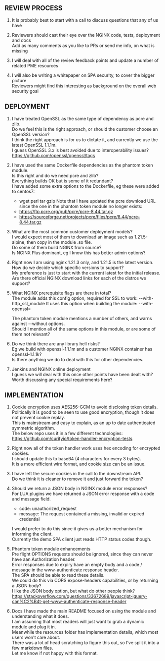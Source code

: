 REVIEW PROCESS
--------------
1. It is probably best to start with a call to discuss questions that any of us have

2. Reviewers should cast their eye over the NGINX code, tests, deployment and docs\
   Add as many comments as you like to PRs or send me info, on what is missing

3. I will deal with all of the review feedback points and update a number of related PME resources

4. I will also be writing a whitepaper on SPA security, to cover the bigger picture\
   Reviewers might find this interesting as background on the overall web security goal

DEPLOYMENT
----------
1. I have treated OpenSSL as the same type of dependency as pcre and zlib.\
   Do we feel this is the right approach, or should the customer choose an OpenSSL version?\
   I think the right approach is for us to dictate it, and currently we use the latest OpenSSL 1.1.1m.\
   I guess OpenSSL 3.x is best avoided due to interoperability issues?\
   https://github.com/openssl/openssl/tags

2. I have used the same Dockerfile dependencies as the phantom token module.\
   Is this right and do we need pcre and zlib?\
   Everything builds OK but is some of it redundant?\
   I have added some extra options to the Dockerfile, eg these were added to centos7:
   - wget perl tar gzip
   Note that I have updated the pcre download URL since the one in the phantom token module no longer exists:
   - https://ftp.pcre.org/pub/pcre/pcre-8.44.tar.gz
   - https://sourceforge.net/projects/pcre/files/pcre/8.44/pcre-8.44.tar.gz
 
3. What are the most common customer deployment models?\
   I would expect most of them to download an image such as 1.21.5-alpine, then copy in the module .so file.\
   Do some of them build NGINX from source?\
   Is NGINX Plus dominant, eg I know this has better admin options?
 
4. Right now I am using nginx 1.21.3 only, and 1.21.5 is the latest version.\
   How do we decide which specific versions to support?\
   My preference is just to start with the current latest for the initial release.\
   Are there official NGINX download links for each of the distros we support?

5. What NGINX prerequisite flags are there in total?\
   The module adds this config option, required for SSL to work:
   --with-http_ssl_module
   It uses this option when building the module:
   --with-openssl=<source location>

   The phantom token module mentions a number of others, and warns against --without options.\
   Should I mention all of the same options in this module, or are some of them not relevant?

6. Do we think there are any library hell risks?\
   Eg we build with openssl-1.1.1m and a customer NGINX container has openssl-1.1.1k?\
   Is there anything we do to deal with this for other dependencies.

7. Jenkins and NGINX online deployment\
   I guess we will deal with this once other points have been dealt with?\
   Worth discussing any special requirements here?

IMPLEMENTATION
--------------
1. Cookie encryption uses AES256-GCM to avoid disclosing token details.\
   Politically it is good to be seen to use good encryption, though it does not prevent cookie replay.\
   This is mainstream and easy to explain, as an up to date authenticated symmetric algorithm.\
   The below repo uses it in a few different technologies:\
   https://github.com/curityio/token-handler-encryption-tests

2. Right now all of the token handler work uses hex encoding for encrypted cookies.\
   I should update this to base64 (4 characters for every 3 bytes).\
   It is a more efficient wire format, and cookie size can be an issue.

3. I have left the secure cookies in the call to the downstream API.\
   Do we think it is cleaner to remove it and just forward the token?

4. Should we return a JSON body in NGINX module error responses?\
   For LUA plugins we have returned a JSON error response with a code and message field.
   - code: unauthorized_request
   - message: The request contained a missing, invalid or expired credential

   I would prefer to do this since it gives us a better mechanism for informing the client.\
   Currently the demo SPA client just reads HTTP status codes though.

5. Phantom token module enhancements\
   Pre flight OPTIONS requests should be ignored, since they can never have aan Authorization header.\
   Error responses due to expiry have an empty body and a code / message in the www-authenticate response header.\
   The SPA should be able to read these details.\
   We could do this via CORS expose-headers capabilities, or by returning a JSON body?\
   I like the JSON body option, but what do other people think?\
   https://stackoverflow.com/questions/33672689/javascript-jquery-can%C2%B4t-get-www-authenticate-response-header

6. Docs
   I have made the main README focused on using the module and understanding what it does.\
   I am assuming that most readers will just want to grab a dynamic module and plug it in.\
   Meanwhile the resources folder has implementation details, which most users won't care about.\
   There was a lot of head scratching to figure this out, so I've split it into a few markdown files.\
   Let me know if not happy with this format.
